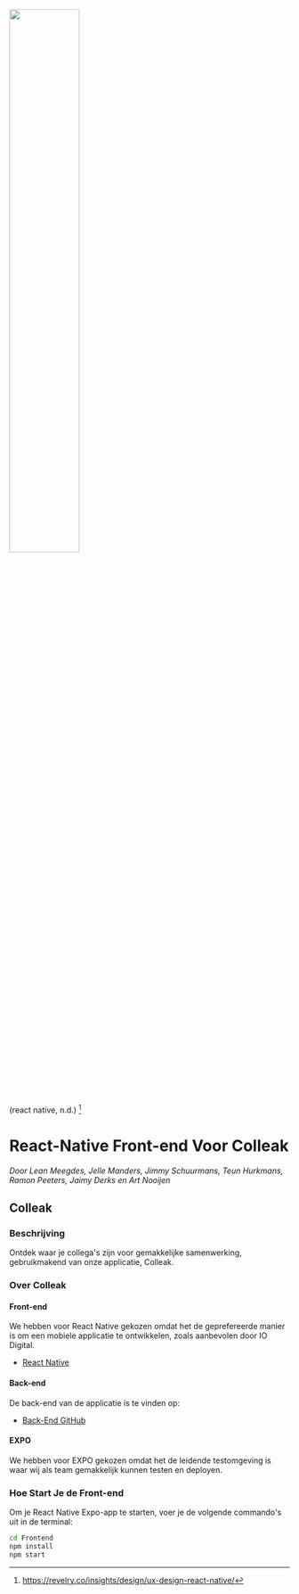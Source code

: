 <img  src="https://revelrylabs.wpenginepowered.com/wp-content/uploads/2019/05/react-native-UX-design.gif" width="50%"/> 

(react native, n.d.) [^1]

# React-Native Front-end Voor Colleak
*Door Lean Meegdes, Jelle Manders, Jimmy Schuurmans, Teun Hurkmans, Ramon Peeters, Jaimy Derks en Art Nooijen*

## Colleak
### Beschrijving
Ontdek waar je collega's zijn voor gemakkelijke samenwerking, gebruikmakend van onze applicatie, Colleak.

### Over Colleak
#### Front-end
We hebben voor React Native gekozen omdat het de geprefereerde manier is om een mobiele applicatie te ontwikkelen, zoals aanbevolen door IO Digital.
- [React Native](https://reactnative.dev)

#### Back-end
De back-end van de applicatie is te vinden op:
- [Back-End GitHub](https://github.com/Colleak/Backend-Colleak)

#### EXPO
We hebben voor EXPO gekozen omdat het de leidende testomgeving is waar wij als team gemakkelijk kunnen testen en deployen.

### Hoe Start Je de Front-end
Om je React Native Expo-app te starten, voer je de volgende commando's uit in de terminal:
```bash
cd Frontend
npm install
npm start
```

[^1]:https://revelry.co/insights/design/ux-design-react-native/
